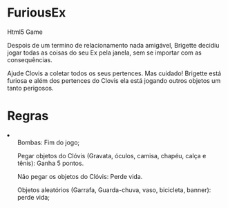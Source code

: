 # FuriousEx
Html5 Game

Despois de um termino de relacionamento nada amigável, Brigette decidiu jogar todas as coisas do seu Ex pela janela, sem se importar com as consequências.


Ajude Clovis a coletar todos os seus pertences. Mas cuidado! Brigette está furiosa e além dos pertences do Clovis ela está jogando outros objetos um tanto perigosos.


# Regras

<li>
  <ul>Bombas: Fim do jogo; <br>  </ul>
  <ul>Pegar objetos do Clóvis (Gravata, óculos, camisa, chapéu, calça e tênis): Ganha 5 pontos.<br></ul>
  <ul>Não pegar os objetos do Clóvis: Perde vida.<br></ul>
  <ul>Objetos aleatórios (Garrafa, Guarda-chuva, vaso, bicicleta, banner): perde vida;<br></ul>
</li>
